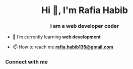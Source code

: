 <h1 align="center">Hi 👋, I'm Rafia Habib</h1>
<h3 align="center">i am a web developer coder</h3>

- 🌱 I’m currently learning **web development**

- 📫 How to reach me **rafia.habib135@gmail.com**

<h3 align="left">Connect with me</h3>
<p align="left">
</p>


